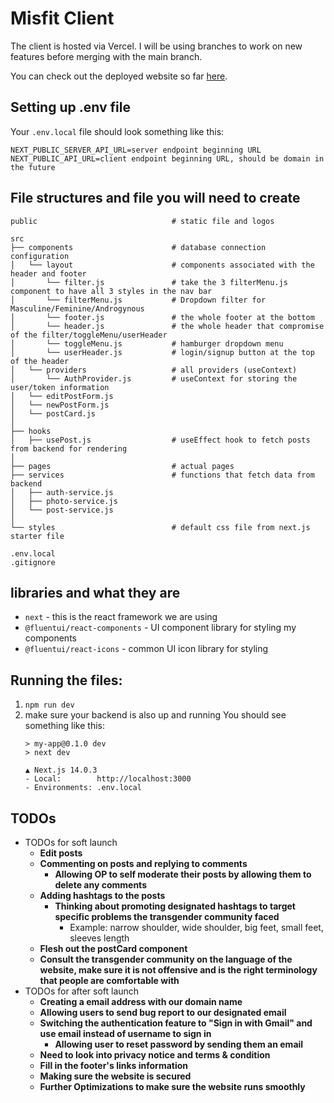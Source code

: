 # Misfit Client

The client is hosted via Vercel. I will be using branches to work on new features before merging with the main branch.

You can check out the deployed website so far [here](https://www.misfit.fashion/).


## Setting up .env file 
Your `.env.local` file should look something like this:

```
NEXT_PUBLIC_SERVER_API_URL=server endpoint beginning URL
NEXT_PUBLIC_API_URL=client endpoint beginning URL, should be domain in the future
```

## File structures and file you will need to create
    public                              # static file and logos

    src
    ├── components                      # database connection configuration
    │   └── layout                      # components associated with the header and footer
    │       └── filter.js               # take the 3 filterMenu.js component to have all 3 styles in the nav bar
    │       └── filterMenu.js           # Dropdown filter for Masculine/Feminine/Androgynous
    │       └── footer.js               # the whole footer at the bottom
    │       └── header.js               # the whole header that compromise of the filter/toggleMenu/userHeader
    │       └── toggleMenu.js           # hamburger dropdown menu
    │       └── userHeader.js           # login/signup button at the top of the header
    │   └── providers                   # all providers (useContext)
    │       └── AuthProvider.js         # useContext for storing the user/token information
    │   └── editPostForm.js             
    │   └── newPostForm.js        
    │   └── postCard.js        
    │
    ├── hooks                           
    │   ├── usePost.js                  # useEffect hook to fetch posts from backend for rendering
    │
    ├── pages                           # actual pages 
    ├── services                        # functions that fetch data from backend
    │   ├── auth-service.js
    │   ├── photo-service.js
    │   └── post-service.js
    │   
    └── styles                          # default css file from next.js starter file

    .env.local
    .gitignore


## libraries and what they are
- `next` - this is the react framework we are using
- `@fluentui/react-components` - UI component library for styling my components
- `@fluentui/react-icons` - common UI icon library for styling

## Running the files:
1. `npm run dev`
2. make sure your backend is also up and running
You should see something like this:
    ```
    > my-app@0.1.0 dev
    > next dev

   ▲ Next.js 14.0.3
   - Local:        http://localhost:3000
   - Environments: .env.local
    ```

## TODOs
- TODOs for soft launch
    - **Edit posts** 
    - **Commenting on posts and replying to comments**
        - **Allowing OP to self moderate their posts by allowing them to delete any comments**
    - **Adding hashtags to the posts**
        - **Thinking about promoting designated hashtags to target specific problems the transgender community faced**
            - Example: narrow shoulder, wide shoulder, big feet, small feet, sleeves length
    - **Flesh out the postCard component**
    - **Consult the transgender community on the language of the website, make sure it is not offensive and is the right terminology that people are comfortable with**
- TODOs for after soft launch
    - **Creating a email address with our domain name**
    - **Allowing users to send bug report to our designated email**
    - **Switching the authentication feature to "Sign in with Gmail" and use email instead of username to sign in**
        - **Allowing user to reset password by sending them an email**
    - **Need to look into privacy notice and terms & condition**
    - **Fill in the footer's links information**
    - **Making sure the website is secured**
    - **Further Optimizations to make sure the website runs smoothly**